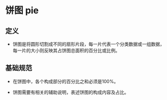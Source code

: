 # 饼图 pie

## 定义

- 饼图是将圆形切割成不同的扇形片段，每一片代表一个分类数据或一组数据，每一片的大小则反映其占饼图总面积的百分比或比例。

## 基础规范

- 在饼图中，各个构成部分的百分比之和必须是100%。

- 饼图需要有相关的辅助说明，表述饼图的构成内容及占比。
